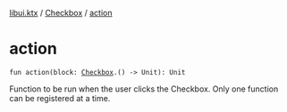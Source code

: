 [libui.ktx](../index.md) / [Checkbox](index.md) / [action](./action.md)

# action

`fun action(block: `[`Checkbox`](index.md)`.() -> Unit): Unit`

Function to be run when the user clicks the Checkbox.
Only one function can be registered at a time.

